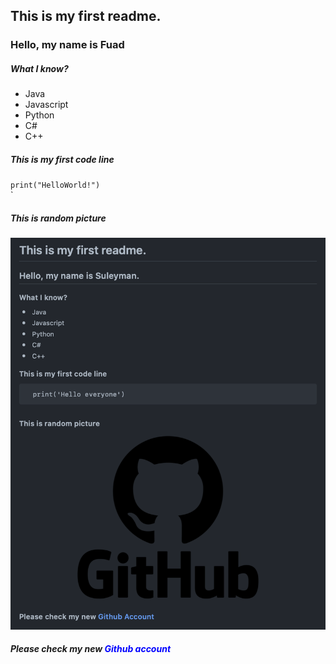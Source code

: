<h2>This is my first readme.</h2>
<h3>Hello, my name is Fuad</h3>
<h5>What I know?</h5>

* Java 
* Javascript 
* Python 
* C# 
* C++  

<h5>This is my first code line</h5>

`print("HelloWorld!")                                                                                    ` `      
<h5>This is random picture</h5>

![alt text](boom.png "Random Picture")

<h5>Please check my new <span style="color:blue;">Github account</span></h5>
